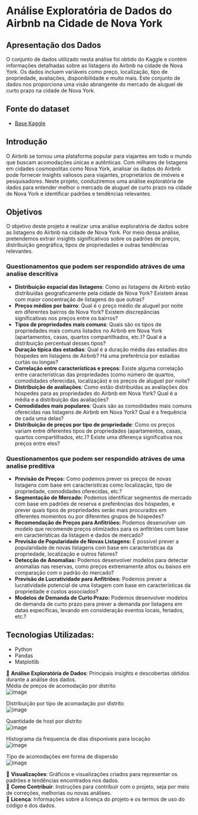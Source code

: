 # Análise Exploratória de Dados do Airbnb na Cidade de Nova York

## Apresentação dos Dados  
O conjunto de dados utilizado nesta análise foi obtido do Kaggle e contém informações detalhadas sobre as listagens do Airbnb na cidade de Nova York. Os dados incluem variáveis como preço, localização, tipo de propriedade, avaliações, disponibilidade e muito mais. Este conjunto de dados nos proporciona uma visão abrangente do mercado de aluguel de curto prazo na cidade de Nova York.

## Fonte do dataset
- [Base Kaggle](https://www.kaggle.com/datasets/dgomonov/new-york-city-airbnb-open-data?resource=download)

## Introdução  
O Airbnb se tornou uma plataforma popular para viajantes em todo o mundo que buscam acomodações únicas e autênticas. Com milhares de listagens em cidades cosmopolitas como Nova York, analisar os dados do Airbnb pode fornecer insights valiosos para viajantes, proprietários de imóveis e pesquisadores. Neste projeto, conduziremos uma análise exploratória de dados para entender melhor o mercado de aluguel de curto prazo na cidade de Nova York e identificar padrões e tendências relevantes.

## Objetivos  
O objetivo deste projeto é realizar uma análise exploratória de dados sobre as listagens do Airbnb na cidade de Nova York. Por meio dessa análise, pretendemos extrair insights significativos sobre os padrões de preços, distribuição geográfica, tipos de propriedades e outras tendências relevantes.

### Questionamentos que podem ser respondido atráves de uma analise descritiva

- **Distribuição espacial das listagens**: Como as listagens de Airbnb estão distribuídas geograficamente pela cidade de Nova York? Existem áreas com maior concentração de listagens do que outras?
- **Preços médios por bairro**: Qual é o preço médio de aluguel por noite em diferentes bairros de Nova York? Existem discrepâncias significativas nos preços entre os bairros?
- **Tipos de propriedades mais comuns**: Quais são os tipos de propriedades mais comuns listados no Airbnb em Nova York (apartamentos, casas, quartos compartilhados, etc.)? Qual é a distribuição percentual desses tipos?
- **Duração típica das estadias**: Qual é a duração média das estadias dos hóspedes em listagens de Airbnb? Há uma preferência por estadias curtas ou longas?
- **Correlação entre características e preços**: Existe alguma correlação entre características das propriedades (como número de quartos, comodidades oferecidas, localização) e os preços de aluguel por noite?
- **Distribuição de avaliações**: Como estão distribuídas as avaliações dos hóspedes para as propriedades do Airbnb em Nova York? Qual é a média e a distribuição das avaliações?
- **Comodidades mais populares**: Quais são as comodidades mais comuns oferecidas nas listagens de Airbnb em Nova York? Qual é a frequência de cada uma delas?
- **Distribuição de preços por tipo de propriedade**: Como os preços variam entre diferentes tipos de propriedades (apartamentos, casas, quartos compartilhados, etc.)? Existe uma diferença significativa nos preços entre eles?

### Questionamentos que podem ser respondido atráves de uma analise preditiva 
- **Previsão de Preços:** Como podemos prever os preços de novas listagens com base em características como localização, tipo de propriedade, comodidades oferecidas, etc.?  
- **Segmentação de Mercado:** Podemos identificar segmentos de mercado com base em padrões de reserva e preferências dos hóspedes, e prever quais tipos de propriedades serão mais procurados em diferentes momentos ou por diferentes grupos de hóspedes?  
- **Recomendação de Preços para Anfitriões:** Podemos desenvolver um modelo que recomende preços otimizados para os anfitriões com base em características da listagem e dados de mercado?  
- **Previsão de Popularidade de Novas Listagens:** É possível prever a popularidade de novas listagens com base em características da propriedade, localização e outros fatores?  
- **Detecção de Anomalias:** Podemos desenvolver modelos para detectar anomalias nas reservas, como preços extremamente altos ou baixos em comparação com o padrão do mercado?  
- **Previsão de Lucratividade para Anfitriões:** Podemos prever a lucratividade potencial de uma listagem com base em características da propriedade e custos associados?  
- **Modelos de Demanda de Curto Prazo:** Podemos desenvolver modelos de demanda de curto prazo para prever a demanda por listagens em datas específicas, levando em consideração eventos locais, feriados, etc.?  

## **Tecnologias Utilizadas**:  
- Python
- Pandas
- Matplotlib

🚧 **Análise Exploratória de Dados**: Principais insights e descobertas obtidos durante a análise dos dados.  
Média de preços de acomodação por distrito  
![image](https://github.com/contateobrito/Airbnb/assets/79146445/fbc4573c-31ca-4e7a-85d1-3d7d055faaf8)

Distribuição por tipo de acomadação por distrito  
![image](https://github.com/contateobrito/Airbnb/assets/79146445/7554cd20-7d83-4668-853d-997bed142b46)

Quantidade de host por distrito  
![image](https://github.com/contateobrito/Airbnb/assets/79146445/07232bd9-f297-4fd4-8006-c1f415c8e83d)

Histograma da frequencia de dias disponiveis para locação  
![image](https://github.com/contateobrito/Airbnb/assets/79146445/6e9fba46-faf1-4385-9d6c-3d7c88cde549)

Tipo de acomodações em forma de dispersão  
![image](https://github.com/contateobrito/Airbnb/assets/79146445/2c8f7c0a-9cc5-47f9-83c0-ac8fab7f14e5)

🚧 **Visualizações**: Gráficos e visualizações criados para representar os padrões e tendências encontrados nos dados.  
🚧 **Como Contribuir**: Instruções para contribuir com o projeto, seja por meio de correções, melhorias ou novas análises.  
🚧 **Licença**: Informações sobre a licença do projeto e os termos de uso do código e dos dados.

